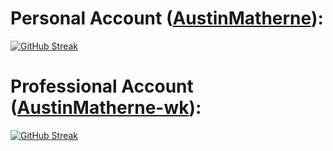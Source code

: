 # Personal Account ([AustinMatherne](https://github.com/AustinMatherne)):
[![GitHub Streak](https://streak-stats.demolab.com?user=AustinMatherne)](https://git.io/streak-stats)

# Professional Account ([AustinMatherne-wk](https://github.com/AustinMatherne-wk)):
[![GitHub Streak](https://streak-stats.demolab.com?user=AustinMatherne-wk)](https://git.io/streak-stats)
